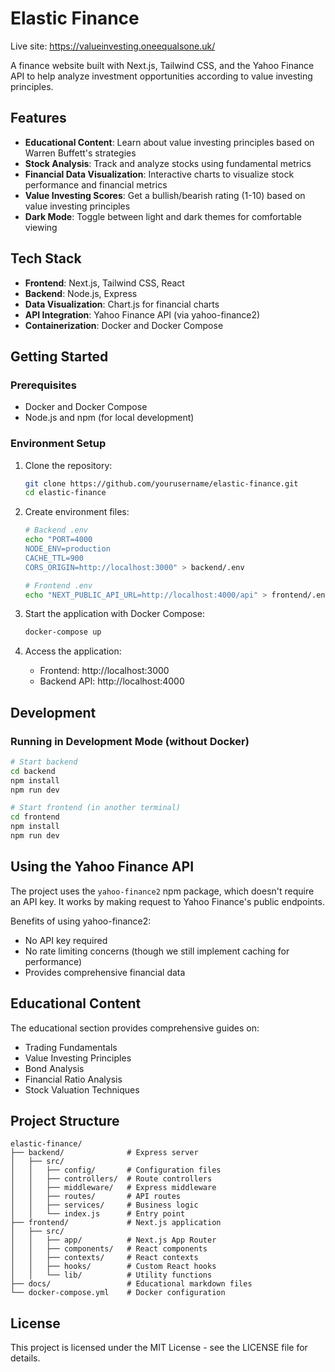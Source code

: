 # Elastic Finance

Live site:
https://valueinvesting.oneequalsone.uk/

A finance website built with Next.js, Tailwind CSS, and the Yahoo Finance API to help analyze investment opportunities according to value investing principles.

## Features

- **Educational Content**: Learn about value investing principles based on Warren Buffett's strategies
- **Stock Analysis**: Track and analyze stocks using fundamental metrics
- **Financial Data Visualization**: Interactive charts to visualize stock performance and financial metrics
- **Value Investing Scores**: Get a bullish/bearish rating (1-10) based on value investing principles
- **Dark Mode**: Toggle between light and dark themes for comfortable viewing

## Tech Stack

- **Frontend**: Next.js, Tailwind CSS, React
- **Backend**: Node.js, Express
- **Data Visualization**: Chart.js for financial charts
- **API Integration**: Yahoo Finance API (via yahoo-finance2)
- **Containerization**: Docker and Docker Compose

## Getting Started

### Prerequisites

- Docker and Docker Compose
- Node.js and npm (for local development)

### Environment Setup

1. Clone the repository:
   ```bash
   git clone https://github.com/yourusername/elastic-finance.git
   cd elastic-finance
   ```

2. Create environment files:
   ```bash
   # Backend .env
   echo "PORT=4000
   NODE_ENV=production
   CACHE_TTL=900
   CORS_ORIGIN=http://localhost:3000" > backend/.env

   # Frontend .env
   echo "NEXT_PUBLIC_API_URL=http://localhost:4000/api" > frontend/.env
   ```

3. Start the application with Docker Compose:
   ```bash
   docker-compose up
   ```

4. Access the application:
   - Frontend: http://localhost:3000
   - Backend API: http://localhost:4000

## Development

### Running in Development Mode (without Docker)

```bash
# Start backend
cd backend
npm install
npm run dev

# Start frontend (in another terminal)
cd frontend
npm install
npm run dev
```

## Using the Yahoo Finance API

The project uses the `yahoo-finance2` npm package, which doesn't require an API key. It works by making request to Yahoo Finance's public endpoints.

Benefits of using yahoo-finance2:
- No API key required
- No rate limiting concerns (though we still implement caching for performance)
- Provides comprehensive financial data

## Educational Content

The educational section provides comprehensive guides on:

- Trading Fundamentals
- Value Investing Principles
- Bond Analysis
- Financial Ratio Analysis
- Stock Valuation Techniques

## Project Structure

```
elastic-finance/
├── backend/              # Express server
│   ├── src/
│   │   ├── config/       # Configuration files
│   │   ├── controllers/  # Route controllers
│   │   ├── middleware/   # Express middleware
│   │   ├── routes/       # API routes
│   │   ├── services/     # Business logic
│   │   └── index.js      # Entry point
├── frontend/             # Next.js application
│   ├── src/
│   │   ├── app/          # Next.js App Router
│   │   ├── components/   # React components
│   │   ├── contexts/     # React contexts
│   │   ├── hooks/        # Custom React hooks
│   │   └── lib/          # Utility functions
├── docs/                 # Educational markdown files
└── docker-compose.yml    # Docker configuration
```

## License

This project is licensed under the MIT License - see the LICENSE file for details.
